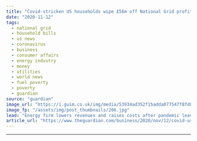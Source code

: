 ```yaml
---
title: "Covid-stricken US households wipe £56m off National Grid profits"
date: "2020-11-12"
tags: 
  - national grid
  - household bills
  - us news
  - coronavirus
  - business
  - consumer affairs
  - energy industry
  - money
  - utilities
  - world news
  - fuel poverty
  - poverty
  - guardian
source: "guardian"
image_url: "https://i.guim.co.uk/img/media/53934ad352f15adda077547f8fd8f1b50e763d47/0_126_3500_2100/master/3500.jpg?width=460&quality=85&auto=format&fit=max&s=84a7dbd8f6c04874593711eb0b5537ff"
image_fp: "/assets/img/post_thumbnails/206.jpg"
lead: "Energy firm lowers revenues and raises costs after pandemic leaves many unable to pay billsCoronavirus – latest updatesSee all our coronavirus coverageFinancially hard-hit US households have knocked £56m from National Grid’s underlying profits for th..."
article_url: "https://www.theguardian.com/business/2020/nov/12/covid-us-households-national-grid-profits"
---
```


---
